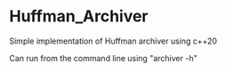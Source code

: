 # Huffman_Archiver
Simple implementation of Huffman archiver using c++20

Can run from the command line using "archiver -h"
